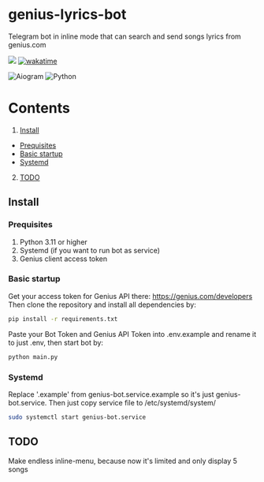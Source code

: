 # genius-lyrics-bot
Telegram bot in inline mode that can search and send songs lyrics from genius.com


[<img src="https://img.shields.io/badge/Telegram-%40lyrics__genius__bot-blue">](https://t.me/lyrics_genius_bot)
[![wakatime](https://wakatime.com/badge/user/4d0cc4aa-e1c1-483b-8c80-199c9ea5d0c5/project/2409764a-1704-4a62-84b0-70b7ff66a46f.svg)](https://wakatime.com/badge/user/4d0cc4aa-e1c1-483b-8c80-199c9ea5d0c5/project/2409764a-1704-4a62-84b0-70b7ff66a46f)

![Aiogram](https://img.shields.io/badge/aiogram-14354C?style=for-the-badge&logo=python&logoColor=white)
![Python](https://img.shields.io/badge/Python-3776AB?style=for-the-badge&logo=python&logoColor=white)

 # Contents
 1. <a href="#install">Install</a>
  * <a href="#prequisites">Prequisites</a> 
  * <a href="#basic-startup">Basic startup</a>
  * <a href="#systemd">Systemd</a>
 2. <a href="#todo">TODO</a>


## Install

### Prequisites
1. Python 3.11 or higher
2. Systemd (if you want to run bot as service)
3. Genius client access token

### Basic startup
Get your access token for Genius API there: https://genius.com/developers
Then clone the repository and install all dependencies by:
```bash
pip install -r requirements.txt
```
Paste your Bot Token and Genius API Token into .env.example and rename it to just .env, then
start bot by:
```bash
python main.py
```

### Systemd
Replace '.example' from genius-bot.service.example so it's just genius-bot.service.
Then just copy service file to /etc/systemd/system/
```bash
sudo systemctl start genius-bot.service
```


## TODO
Make endless inline-menu, because now it's limited and only display 5 songs
